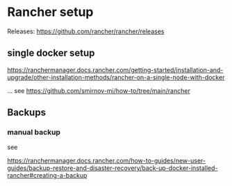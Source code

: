 # Rancher setup


Releases: https://github.com/rancher/rancher/releases


## single docker setup

https://ranchermanager.docs.rancher.com/getting-started/installation-and-upgrade/other-installation-methods/rancher-on-a-single-node-with-docker


...
see https://github.com/smirnov-mi/how-to/tree/main/rancher




## Backups

### manual backup

see 

https://ranchermanager.docs.rancher.com/how-to-guides/new-user-guides/backup-restore-and-disaster-recovery/back-up-docker-installed-rancher#creating-a-backup



